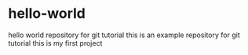 # hello-world
hello world repository for git tutorial
this is an example repository for git tutorial
this is my first project

